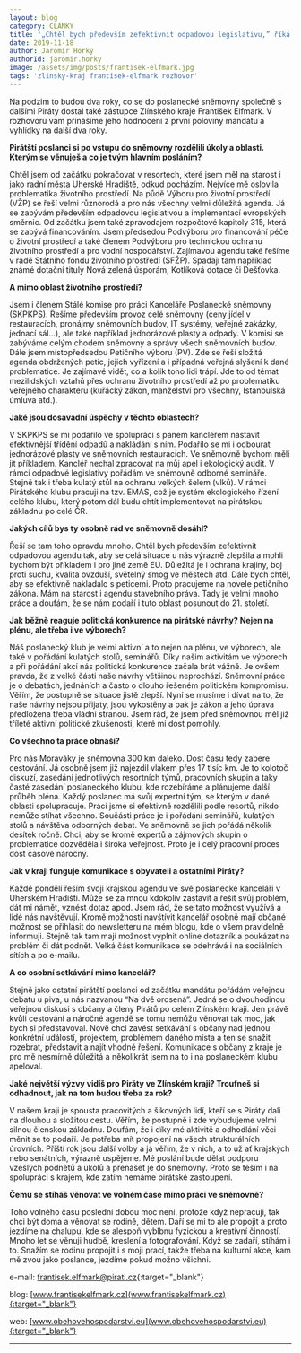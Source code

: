 ```yaml
---
layout: blog
category: CLANKY
title: '„Chtěl bych především zefektivnit odpadovou legislativu,” říká pirátský poslanec František Elfmark'
date: 2019-11-18
author: Jaromír Horký
authorId: jaromir.horky
image: /assets/img/posts/frantisek-elfmark.jpg   
tags: 'zlinsky-kraj frantisek-elfmark rozhovor'
---
```


Na podzim to budou dva roky, co se do poslanecké sněmovny společně s dalšími Piráty dostal také zástupce Zlínského kraje František Elfmark. V rozhovoru vám přinášíme jeho hodnocení z první poloviny mandátu a vyhlídky na další dva roky.

**Pirátští poslanci si po vstupu do sněmovny rozdělili úkoly a oblasti. Kterým se věnuješ a co je tvým hlavním posláním?**

Chtěl jsem od začátku pokračovat v resortech, které jsem měl na starost i jako radní města Uherské Hradiště, odkud pocházím. Nejvíce mě oslovila problematika životního prostředí. Na půdě Výboru pro životní prostředí (VŽP) se řeší velmi různorodá a pro nás všechny velmi důležitá agenda. Já se zabývám především odpadovou legislativou a implementací evropských směrnic. Od začátku jsem také zpravodajem rozpočtové kapitoly 315, která se zabývá financováním. Jsem předsedou Podvýboru pro financování péče o životní prostředí a také členem Podvýboru pro technickou ochranu životního prostředí a pro vodní hospodářství. Zajímavou agendu také řešíme v radě Státního fondu životního prostředí (SFŽP). Spadají tam například známé dotační tituly Nová zelená úsporám, Kotlíková dotace či Dešťovka.

**A mimo oblast životního prostředí?**

Jsem i členem Stálé komise pro práci Kanceláře Poslanecké sněmovny (SKPKPS). Řešíme především provoz celé sněmovny (ceny jídel v restauracích, pronájmy sněmovních budov, IT systémy, veřejné zakázky, jednací sál...), ale také například jednorázové plasty a odpady. V komisi se zabýváme celým chodem sněmovny a správy všech sněmovních budov. Dále jsem místopředsedou Petičního výboru (PV). Zde se řeší složitá agenda obdržených petic, jejich vyřízení a i případná veřejná slyšení k dané problematice. Je zajímavé vidět, co a kolik toho lidi trápí. Jde to od témat mezilidských vztahů přes ochranu životního prostředí až po problematiku veřejného charakteru (kuřácký zákon, manželství pro všechny, Istanbulská úmluva atd.).

**Jaké jsou dosavadní úspěchy v těchto oblastech?**

V SKPKPS se mi podařilo ve spolupráci s panem kancléřem nastavit efektivnější třídění odpadů a nakládání s ním. Podařilo se mi i odbourat jednorázové plasty ve sněmovních restauracích. Ve sněmovně bychom měli jít příkladem. Kancléř nechal zpracovat na můj apel i ekologický audit. V rámci odpadové legislativy pořádám ve sněmovně odborné semináře. Stejně tak i třeba kulatý stůl na ochranu velkých šelem (vlků). V rámci Pirátského klubu pracuji na tzv. EMAS, což je systém ekologického řízení celého klubu, který potom dál budu chtít implementovat na pirátskou základnu po celé ČR.

**Jakých cílů bys ty osobně rád ve sněmovně dosáhl?**

Řeší se tam toho opravdu mnoho. Chtěl bych především zefektivnit odpadovou agendu tak, aby se celá situace u nás výrazně zlepšila a mohli bychom být příkladem i pro jiné země EU. Důležitá je i ochrana krajiny, boj proti suchu, kvalita ovzduší, světelný smog ve městech atd. Dále bych chtěl, aby se efektivně nakladalo s peticemi. Proto pracujeme na novele petičního zákona. Mám na starost i agendu stavebního práva. Tady je velmi mnoho práce a doufám, že se nám podaří i tuto oblast posunout do 21. století.

**Jak běžně reaguje politická konkurence na pirátské návrhy? Nejen na plénu, ale třeba i ve výborech?**

Náš poslanecký klub je velmi aktivní a to nejen na plénu, ve výborech, ale také v pořádání kulatých stolů, seminářů. Díky našim aktivitám ve výborech a při pořádání akcí nás politická konkurence začala brát vážně. Je ovšem pravda, že z velké části naše návrhy většinou neprochází. Sněmovní práce je o debatách, jednáních a často o dlouho řešeném politickém kompromisu. Věřím, že postupně se situace jistě zlepší. Nyní se musíme i dívat na to, že naše návrhy nejsou přijaty, jsou vykostěny a pak je zákon a jeho úprava předložena třeba vládní stranou. Jsem rád, že jsem před sněmovnou měl již tříleté aktivní politické zkušenosti, které mi dost pomohly.

**Co všechno ta práce obnáší?**

Pro nás Moraváky je sněmovna 300 km daleko. Dost času tedy zabere cestování. Já osobně jsem již najezdil vlakem přes 17 tisíc km. Je to kolotoč diskuzí, zasedání jednotlivých resortních týmů, pracovních skupin a taky časté zasedání poslaneckého klubu, kde rozebíráme a plánujeme další průběh pléna. Každý poslanec má svůj expertní tým, se kterým v dané oblasti spolupracuje. Práci jsme si efektivně rozdělili podle resortů, nikdo nemůže stíhat všechno. Součásti práce je i pořádání seminářů, kulatých stolů a návštěva odborných debat. Ve sněmovně se jich pořádá několik desítek ročně. Chci, aby se kromě expertů a zájmových skupin o problematice dozvěděla i široká veřejnost. Proto je i celý pracovní proces dost časově náročný.

**Jak v kraji funguje komunikace s obyvateli a ostatními Piráty?**

Každé pondělí řeším svoji krajskou agendu ve své poslanecké kanceláři v Uherském Hradišti. Může se za mnou kdokoliv zastavit a řešit svůj problém, dát mi námět, vznést dotaz apod. Jsem rád, že se tato možnost využívá a lidé nás navštěvují. Kromě možnosti navštívit kancelář osobně mají občané možnost se přihlásit do newsletteru na mém blogu, kde o všem pravidelně informuji. Stejně tak tam mají možnost vyplnit online dotazník a poukázat na problém či dát podnět. Velká část komunikace se odehrává i na sociálních sítích a po e-mailu.

**A co osobní setkávání mimo kancelář?**

Stejně jako ostatní pirátští poslanci od začátku mandátu pořádám veřejnou debatu u piva, u nás nazvanou “Na dvě orosená”. Jedná se o dvouhodinou veřejnou diskusi s občany a členy Pirátů po celém Zlínském kraji. Jen právě kvůli cestování a náročné agendě se tomu nemůžu věnovat tak moc, jak bych si představoval. Nově chci zavést setkávání s občany nad jednou konkrétní událostí, projektem, problémem daného místa a ten se snažit rozebrat, představit a najít vhodně řešení. Komunikace s občany z kraje je pro mě nesmírně důležitá a několikrát jsem na to i na poslaneckém klubu apeloval.



**Jaké největší výzvy vidíš pro Piráty ve Zlínském kraji? Troufneš si odhadnout, jak na tom budou třeba za rok?**

V našem kraji je spousta pracovitých a šikovných lidí, kteří se s Piráty dali na dlouhou a složitou cestu. Věřím, že postupně i zde vybudujeme velmi silnou členskou základnu. Doufám, že i díky mé aktivitě a odhodlání věci měnit se to podaří. Je potřeba mít propojení na všech strukturálních úrovních. Příští rok jsou další volby a já věřím, že v nich, a to už ať krajských nebo senátních, výrazně uspějeme. Mé poslání bude dělat podporu vzešlých podnětů a úkolů a přenášet je do sněmovny. Proto se těším i na spolupráci s krajem, kde zatím nemáme pirátské zastoupení. 

**Čemu se stíháš věnovat ve volném čase mimo práci ve sněmovně?**

Toho volného času poslední dobou moc není, protože když nepracuji, tak chci být doma a věnovat se rodině, dětem. Daří se mi to ale propojit a proto jezdíme na chalupu, kde se alespoň vyblbnu fyzickou a kreativní činností. Mnoho let se věnuji hudbě, kreslení a fotografování. Když se zadaří, stíhám i to. Snažím se rodinu propojit i s moji prací, takže třeba na kulturní akce, kam mě zvou jako poslance, jezdíme pokud možno všichni.

e-mail: [frantisek.elfmark@pirati.cz](frantisek.elfmark@pirati.cz){:target="_blank"}

blog: [www.frantisekelfmark.cz](www.frantisekelfmark.cz){:target="_blank"}

web: [www.obehovehospodarstvi.eu](www.obehovehospodarstvi.eu){:target="_blank"}

---
